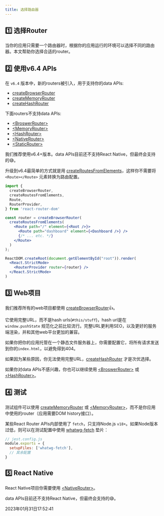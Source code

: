 ```yaml
---
title: 选择路由器
---
```


## 1️⃣ 选择Router
当你的应用只需要一个路由器时，根据你的应用运行的环境可以选择不同的路由器。本文帮助你选择合适的router。

## 2️⃣ 使用v6.4 APIs
在 `v6.4` 版本中，新的routers被引入，用于支持你的data APIs:
- [createBrowserRouter](./createBrowserRouter)
- [createMemoryRouter](./createMemoryRouter)
- [createHashRouter](./createHashRouter)

下面routers不支持data APIs:

- [\<BroswerRouter>](../router-components/BrowserRouter)
- [\<MemoryRouter>](../router-components/MemoryRouter)
- [\<HashRouter>](../router-components/HashRouter)
- [\<NativeRouter>](../router-components/NativeRouter)
- [\<StaticRouter>](../router-components/StaticRouter)

我们推荐使用v6.4+版本。data APIs目前还不支持React Native，但最终会支持的😅。

升级到v6.4最简单的方式就是用 [createRoutesFromElements](../utilities/createRoutesFromElements)，这样你不需要将 `<Route></Route>` 元素转换为路由配置。
```jsx
import {
  createBrowserRouter,
  createRoutesFromElements,
  Route,
  RouterProvider,
} from 'react-router-dom'

const router = createBrowserRouter(
  createRoutesFromElements(
    <Route path="/" element={<Root />}>
      <Route path="dashboard" element={<Dashboard />} />
      {/* ... etc. */}
    </Route>
  )
);

ReactDOM.createRoot(document.getElementById("root")).render(
  <React.StrictMode>
    <RouterProvider router={router} />
  </React.StrictMode>
)
```

## 3️⃣ Web项目
我们推荐所有的web项目都使用 [createBrowserRouter](./createBrowserRouter)👍。

它使用完整URL，而不是hash urls(`#this/stuff`)，hash url是在 `window.pushState` 规范化之前比较流行。完整URL更利用SEO，以及更好的服务端渲染，并和其他web平台更加的兼容。

如果你把你的应用托管在一个静态文件服务器上，你需要配置它，将所有请求发送到你的`index.html`，以避免得到404。

如果因为某些原因，你无法使用完整URL，[createHashRouter](./createHashRouter) 才是次优选择。

如果你对data APIs不感兴趣，你也可以继续使用 [\<BroswerRouter>](../router-components/BrowserRouter) 或 [\<HashRouter>](../router-components/HashRouter)。



## 4️⃣ 测试

测试组件可以使用 [createMemoryRouter](./createMemoryRouter) 或 [\<MemoryRouter>](../router-components/MemoryRouter)，而不是你应用中使用的router（应用需要DOM history接口）。

某些React Router APIs内部使用了 `fetch`，只支持Node.js `v18+`。如果Node版本过低，则可以在测试配置中使用 [whatwg-fetch](https://www.npmjs.com/package/whatwg-fetch) 垫片：

```js
// jest.config.js
module.exports = {
  setupFiles: ['whatwg-fetch'],
  // 其余配置
}
```



## 5️⃣ React Native

React Native项目你需要使用 [\<NativeRouter>](../router-components/NativeRouter)。

data APIs目前还不支持React Native，但最终会支持的😅。



2023年01月31日17:52:41

